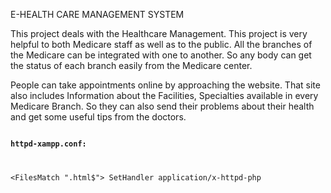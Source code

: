 E-HEALTH CARE MANAGEMENT SYSTEM
        <p>
            This project deals with the Healthcare Management. This project is very helpful to both Medicare staff as well as to the public. All the branches of the Medicare can be integrated with one to another. So any body can get the status of each branch easily from the Medicare center.
        </p>
        <p>
            People can take appointments online by approaching the website. That site also includes Information about the Facilities, Specialties available in every Medicare Branch. So they can also send their problems about their health and get some useful tips from the doctors.
        </p>
<code>
        <b>httpd-xampp.conf:</b>

<FilesMatch "\.html$">
    SetHandler application/x-httpd-php
</FilesMatch>
</code>
